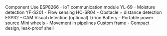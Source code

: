 Component	Use
ESP8266	- IoT communication module
YL-69	- Moisture detection
YF-S201	- Flow sensing
HC-SR04	- Obstacle + distance detection
ESP32 - CAM	Visual detection (optional)
Li-ion Battery	- Portable power source
Mini wheels -	Movement in pipelines
Custom frame - 	Compact design, leak-proof shell
